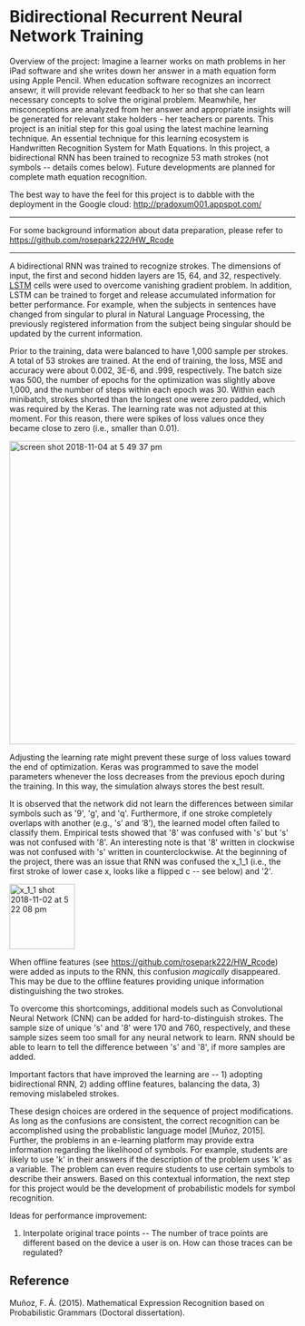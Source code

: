# Bidirectional Recurrent Neural Network Training 

Overview of the project: Imagine a learner works on math problems in her iPad software and she writes down her answer in a math equation form using Apple Pencil. When education software recognizes an incorrect ansewr, it will provide relevant feedback to her so that she can learn necessary concepts to solve the original problem. Meanwhile, her misconceptions are analyzed from her answer and appropriate insights will be generated for relevant stake holders - her teachers or parents. This project is an initial step for this goal using the latest machine learning technique. An essential technique for this learning ecosystem is Handwritten Recognition System for Math Equations. In this project, a bidirectional RNN has been trained to recognize 53 math strokes (not symbols -- details comes below). Future developments are planned for complete math equation recognition.

The best way to have the feel for this project is to dabble with the deployment in the Google cloud: http://pradoxum001.appspot.com/

---

For some background information about data preparation, please refer to https://github.com/rosepark222/HW_Rcode

---

A bidirectional RNN was trained to recognize strokes. The dimensions of input, the first and second hidden layers are 15, 64, and 32, respectively. [LSTM](http://colah.github.io/posts/2015-08-Understanding-LSTMs/) cells were used to overcome vanishing gradient problem. In addition, LSTM can be trained to forget and release accumulated information for better performance. For example, when the subjects in sentences have changed from singular to plural in Natural Language Processing, the previously registered information from the subject being singular should be updated by the current information. 

Prior to the training, data were balanced to have 1,000 sample per strokes. A total of 53 strokes are trained. At the end of training, the loss, MSE and accuracy were about 0.002, 3E-6, and .999, respectively. The batch size was 500, the number of epochs for the optimization was slightly above 1,000, and the number of steps within each epoch was 30. Within each minibatch, strokes shorted than the longest one were zero padded, which was required by the Keras. The learning rate was not adjusted at this moment. For this reason, there were spikes of loss values once they became close to zero (i.e., smaller than 0.01). 

<img width="535" alt="screen shot 2018-11-04 at 5 49 37 pm" src="https://user-images.githubusercontent.com/38844805/47973591-22c7d480-e05a-11e8-8ed2-af1a8ac867ac.png">

Adjusting the learning rate might prevent these surge of loss values toward the end of optimization. Keras was programmed to save the model parameters whenever the loss decreases from the previous epoch during the training. In this way, the simulation always stores the best result.

<!--- In the current project, it is not clear how the [forget gates](https://datascience.stackexchange.com/questions/19196/forget-layer-in-a-recurrent-neural-network-rnn) in LSTM would help the learning. --> 

It is observed that the network did not learn the differences between similar symbols such as '9', 'g', and 'q'. Furthermore, if one stroke completely overlaps with another (e.g., 's’ and ‘8’), the learned model often failed to classify them. Empirical tests showed that '8' was confused with 's' but 's' was not confused with '8'. An interesting note is that '8' written in clockwise was not confused with 's' written in counterclockwise. At the beginning of the project, there was an issue that RNN was confused the x_1_1 (i.e., the first stroke of lower case x, looks like a flipped c -- see below) and '2'. 

<img width="115" alt="x_1_1 shot 2018-11-02 at 5 22 08 pm" src="https://user-images.githubusercontent.com/38844805/47946055-e82c3380-dec3-11e8-9317-6b8ece3edfc2.png">

When offline features (see https://github.com/rosepark222/HW_Rcode) were added as inputs to the RNN, this confusion *magically* disappeared. This may be due to the offline features providing unique information distinguishing the two strokes. 

To overcome this shortcomings, additional models such as Convolutional Neural Network (CNN) can be added for hard-to-distinguish strokes. The sample size of unique 's' and '8' were 170 and 760, respectively, and these sample sizes seem too small for any neural network to learn. RNN should be able to learn to tell the difference between 's' and '8', if more samples are added.  

Important factors that have improved the learning are -- 
     1) adopting bidirectional RNN, 
     2) adding offline features, balancing the data, 
     3) removing mislabeled strokes. 

These design choices are ordered in the sequence of project modifications. As long as the confusions are consistent, the correct recognition can be accomplished using the probablistic language model [Muñoz, 2015]. Further, the problems in an e-learning platform may provide extra information regarding the likelihood of symbols. For example, students are likely to use 'k' in their answers if the description of the problem uses 'k' as a variable. The problem can even require students to use certain symbols to describe their answers. Based on this contextual information, the next step for this project would be the development of probabilistic models for symbol recognition.   

Ideas for performance improvement:

 1. Interpolate original trace points -- The number of trace points are different based on the device a user is on. How can those traces can be regulated? 
 
## Reference 

Muñoz, F. Á. (2015). Mathematical Expression Recognition based on Probabilistic Grammars (Doctoral dissertation).


